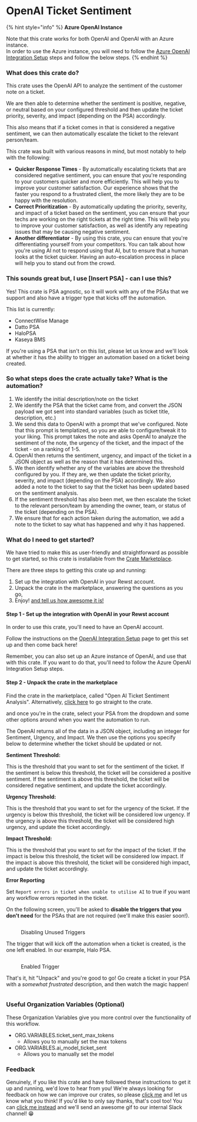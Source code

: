# OpenAI Ticket Sentiment

{% hint style="info" %}
**Azure OpenAI Instance**

Note that this crate works for both OpenAI and OpenAI with an Azure instance.\
In order to use the Azure instance, you will need to follow the [Azure OpenAI Integration Setup](../../documentation/integrations/ai/openai/azure-openai-integration-setup.md) steps and follow the below steps.
{% endhint %}

### What does this crate do?

This crate uses the OpenAI API to analyze the sentiment of the customer note on a ticket.

We are then able to determine whether the sentiment is positive, negative, or neutral based on your configured threshold and then update the ticket priority, severity, and impact (depending on the PSA) accordingly.

This also means that if a ticket comes in that is considered a negative sentiment, we can then automatically escalate the ticket to the relevant person/team.

This crate was built with various reasons in mind, but most notably to help with the following:

* **Quicker Response Times** - By automatically escalating tickets that are considered negative sentiment, you can ensure that you're responding to your customers quicker and more efficiently. This will help you to improve your customer satisfaction. Our experience shows that the faster you respond to a frustrated client, the more likely they are to be happy with the resolution.
* **Correct Prioritization** - By automatically updating the priority, severity, and impact of a ticket based on the sentiment, you can ensure that your techs are working on the right tickets at the right time. This will help you to improve your customer satisfaction, as well as identify any repeating issues that may be causing negative sentiment.
* **Another differentiator** - By using this crate, you can ensure that you're differentiating yourself from your competitors. You can talk about how you're using AI not to respond using that AI, but to ensure that a human looks at the ticket quicker. Having an auto-escalation process in place will help you to stand out from the crowd.

### This sounds great but, I use \[Insert PSA] - can I use this?

Yes! This crate is PSA agnostic, so it will work with any of the PSAs that we support and also have a trigger type that kicks off the automation.

This list is currently:

* ConnectWise Manage
* Datto PSA
* HaloPSA
* Kaseya BMS

If you're using a PSA that isn't on this list, please let us know and we'll look at whether it has the ability to trigger an automation based on a ticket being created.

### So what steps does the crate actually take? What is the automation?

1. We identify the initial description/note on the ticket
2. We identify the PSA that the ticket came from, and convert the JSON payload we got sent into standard variables (such as ticket title, description, etc.)
3. We send this data to OpenAI with a prompt that we've configured. Note that this prompt is templatized, so you are able to configure/tweak it to your liking. This prompt takes the note and asks OpenAI to analyze the sentiment of the note, the urgency of the ticket, and the impact of the ticket - on a ranking of 1-5.
4. OpenAI then returns the sentiment, urgency, and impact of the ticket in a JSON object as well as the reason that it has determined this.
5. We then identify whether any of the variables are above the threshold configured by you. If they are, we then update the ticket priority, severity, and impact (depending on the PSA) accordingly. We also added a note to the ticket to say that the ticket has been updated based on the sentiment analysis.
6. If the sentiment threshold has also been met, we then escalate the ticket to the relevant person/team by amending the owner, team, or status of the ticket (depending on the PSA).
7. We ensure that for each action taken during the automation, we add a note to the ticket to say what has happened and why it has happened.

### What do I need to get started?

We have tried to make this as user-friendly and straightforward as possible to get started, so this crate is installable from the [Crate Marketplace](https://app.rewst.io/marketplace/crates/202aa56b-c1ff-46c7-8a34-bf1b4e49ecc4).

There are three steps to getting this crate up and running:

1. Set up the integration with OpenAI in your Rewst account.
2. Unpack the crate in the marketplace, answering the questions as you go,
3. Enjoy! [and tell us how awesome it is!](openai-ticket-sentiment-setup.md#feedback)

#### Step 1 - Set up the integration with OpenAI in your Rewst account

In order to use this crate, you'll need to have an OpenAI account.

Follow the instructions on the [OpenAI Integration Setup](../../documentation/integrations/ai/openai/openai-integration-setup.md) page to get this set up and then come back here!

Remember, you can also set up an Azure instance of OpenAI, and use that with this crate. If you want to do that, you'll need to follow the Azure OpenAI Integration Setup steps.

#### Step 2 - Unpack the crate in the marketplace

Find the crate in the marketplace, called "Open AI Ticket Sentiment Analysis". Alternatively, [click here](https://app.rewst.io/marketplace/crates/202aa56b-c1ff-46c7-8a34-bf1b4e49ecc4) to go straight to the crate.

and once you're in the crate, select your PSA from the dropdown and some other options around when you want the automation to run.

The OpenAI returns all of the data in a JSON object, including an integer for Sentiment, Urgency, and Impact. We then use the options you specify below to determine whether the ticket should be updated or not.

**Sentiment Threshold:**

This is the threshold that you want to set for the sentiment of the ticket. If the sentiment is below this threshold, the ticket will be considered a positive sentiment. If the sentiment is above this threshold, the ticket will be considered negative sentiment, and update the ticket accordingly.

**Urgency Threshold:**

This is the threshold that you want to set for the urgency of the ticket. If the urgency is below this threshold, the ticket will be considered low urgency. If the urgency is above this threshold, the ticket will be considered high urgency, and update the ticket accordingly.

**Impact Threshold:**

This is the threshold that you want to set for the impact of the ticket. If the impact is below this threshold, the ticket will be considered low impact. If the impact is above this threshold, the ticket will be considered high impact, and update the ticket accordingly.

**Error Reporting**

Set `Report errors in ticket when unable to utilise AI` to true if you want any workflow errors reported in the ticket.

On the following screen, you'll be asked to **disable the triggers that you don't need** for the PSAs that are not required (we'll make this easier soon!).

<figure><img src="../../.gitbook/assets/DisabledTriggers (1).png" alt=""><figcaption><p>Disabling Unused Triggers</p></figcaption></figure>

The trigger that will kick off the automation when a ticket is created, is the one left enabled. In our example, Halo PSA.

<figure><img src="../../.gitbook/assets/EnabledTrigger.png" alt=""><figcaption><p>Enabled Trigger</p></figcaption></figure>

That's it, hit "Unpack" and you're good to go! Go create a ticket in your PSA with a _somewhat frustrated_ description, and then watch the magic happen!

<figure><img src="../../.gitbook/assets/HaloPSANote (1).png" alt=""><figcaption></figcaption></figure>

### Useful Organization Variables (Optional)

These Organization Variables give you more control over the functionality of this workflow.
- ORG.VARIABLES.ticket_sent_max_tokens
    - Allows you to manually set the max tokens
- ORG.VARIABLES.ai_model_ticket_sent
    - Allows you to manually set the model

### Feedback

Genuinely, if you like this crate and have followed these instructions to get it up and running, we'd love to hear from you! We're always looking for feedback on how we can improve our crates, so please [click me](mailto:roc@rewst.io) and let us know what you think! If you'd like to only say thanks, that's cool too! You can [click me instead](https://engine.rewst.io/webhooks/custom/trigger/db81c9a8-13f7-458a-9306-287054605844/c47fdd7f-4075-47a8-ba92-94e790e67c06?crate=OpenAISentimentAnalysis) and we'll send an awesome gif to our internal Slack channel! 😁

